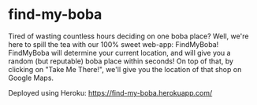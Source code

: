 # find-my-boba
Tired of wasting countless hours deciding on one boba place? Well, we're here to spill the tea with our 100% sweet web-app: FindMyBoba! FindMyBoba will determine your current location, and will give you a random (but reputable) boba place within seconds! On top of that, by clicking on "Take Me There!", we'll give you the location of that shop on Google Maps.

Deployed using Heroku: https://find-my-boba.herokuapp.com/
